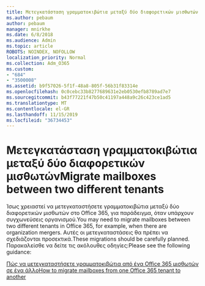 ```yaml
---
title: Μετεγκατάσταση γραμματοκιβώτια μεταξύ δύο διαφορετικών μισθωτών
ms.author: pebaum
author: pebaum
manager: mnirkhe
ms.date: 6/8/2018
ms.audience: Admin
ms.topic: article
ROBOTS: NOINDEX, NOFOLLOW
localization_priority: Normal
ms.collection: Adm_O365
ms.custom:
- "684"
- "3500008"
ms.assetid: b9f57026-5f1f-48a8-805f-56b31f83314e
ms.openlocfilehash: 0c0cebc33b8277689631e2eb0530efb8789ad7e7
ms.sourcegitcommit: b43f77221f47b50c41197a448a9c26c423ce1ad5
ms.translationtype: MT
ms.contentlocale: el-GR
ms.lasthandoff: 11/15/2019
ms.locfileid: "36734453"
---
```

# <a name="migrate-mailboxes-between-two-different-tenants"></a><span data-ttu-id="f51a5-102">Μετεγκατάσταση γραμματοκιβώτια μεταξύ δύο διαφορετικών μισθωτών</span><span class="sxs-lookup"><span data-stu-id="f51a5-102">Migrate mailboxes between two different tenants</span></span>

<span data-ttu-id="f51a5-103">Ίσως χρειαστεί να μετεγκαταστήσετε γραμματοκιβώτια μεταξύ δύο διαφορετικών μισθωτών στο Office 365, για παράδειγμα, όταν υπάρχουν συγχωνεύσεις οργανισμού.</span><span class="sxs-lookup"><span data-stu-id="f51a5-103">You may need to migrate mailboxes between two different tenants in Office 365, for example, when there are organization mergers.</span></span> <span data-ttu-id="f51a5-104">Αυτές οι μετεγκαταστάσεις θα πρέπει να σχεδιάζονται προσεκτικά.</span><span class="sxs-lookup"><span data-stu-id="f51a5-104">These migrations should be carefully planned.</span></span> <span data-ttu-id="f51a5-105">Παρακαλείσθε να δείτε τις ακόλουθες οδηγίες:</span><span class="sxs-lookup"><span data-stu-id="f51a5-105">Please see the following guidance:</span></span>
  
[<span data-ttu-id="f51a5-106">Πώς να μετεγκαταστήσετε γραμματοκιβώτια από ένα Office 365 μισθωτών σε ένα άλλο</span><span class="sxs-lookup"><span data-stu-id="f51a5-106">How to migrate mailboxes from one Office 365 tenant to another</span></span>](https://docs.microsoft.com/Exchange/mailbox-migration/migrate-mailboxes-across-tenants)
  